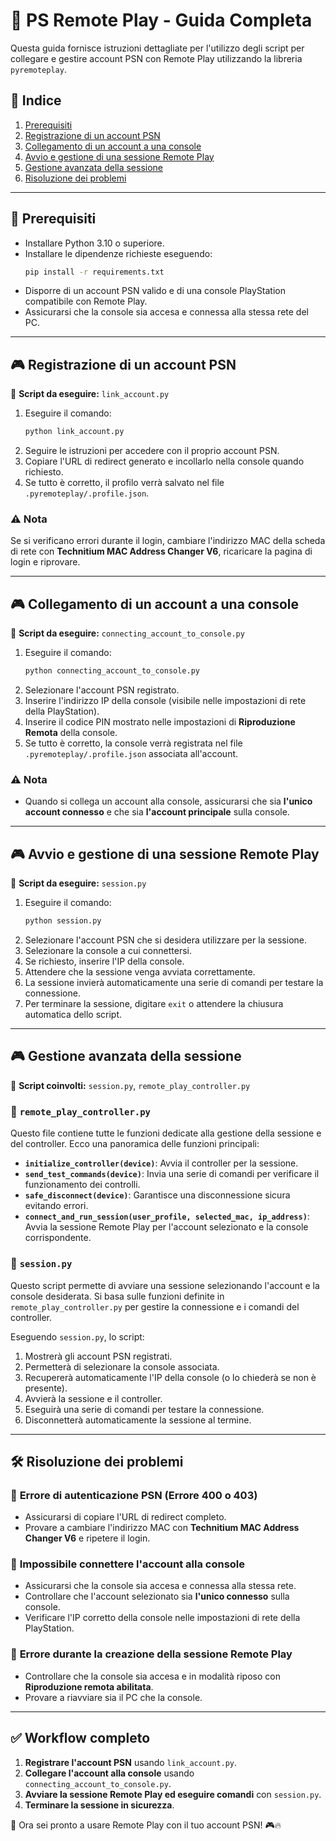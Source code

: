 # 📌 PS Remote Play - Guida Completa

Questa guida fornisce istruzioni dettagliate per l'utilizzo degli script per collegare e gestire account PSN con Remote Play utilizzando la libreria `pyremoteplay`.

## 📜 **Indice**
1. [Prerequisiti](#prerequisiti)
2. [Registrazione di un account PSN](#registrazione-di-un-account-psn)
3. [Collegamento di un account a una console](#collegamento-di-un-account-a-una-console)
4. [Avvio e gestione di una sessione Remote Play](#avvio-e-gestione-di-una-sessione-remote-play)
5. [Gestione avanzata della sessione](#gestione-avanzata-della-sessione)
6. [Risoluzione dei problemi](#risoluzione-dei-problemi)

---

## 📌 **Prerequisiti**
- Installare Python 3.10 o superiore.
- Installare le dipendenze richieste eseguendo:
  ```sh
  pip install -r requirements.txt
  ```
- Disporre di un account PSN valido e di una console PlayStation compatibile con Remote Play.
- Assicurarsi che la console sia accesa e connessa alla stessa rete del PC.

---

## 🎮 **Registrazione di un account PSN**
📌 **Script da eseguire:** `link_account.py`

1. Eseguire il comando:
   ```sh
   python link_account.py
   ```
2. Seguire le istruzioni per accedere con il proprio account PSN.
3. Copiare l'URL di redirect generato e incollarlo nella console quando richiesto.
4. Se tutto è corretto, il profilo verrà salvato nel file `.pyremoteplay/.profile.json`.

### ⚠ **Nota**
Se si verificano errori durante il login, cambiare l'indirizzo MAC della scheda di rete con **Technitium MAC Address Changer V6**, ricaricare la pagina di login e riprovare.

---

## 🎮 **Collegamento di un account a una console**
📌 **Script da eseguire:** `connecting_account_to_console.py`

1. Eseguire il comando:
   ```sh
   python connecting_account_to_console.py
   ```
2. Selezionare l'account PSN registrato.
3. Inserire l'indirizzo IP della console (visibile nelle impostazioni di rete della PlayStation).
4. Inserire il codice PIN mostrato nelle impostazioni di **Riproduzione Remota** della console.
5. Se tutto è corretto, la console verrà registrata nel file `.pyremoteplay/.profile.json` associata all'account.

### ⚠ **Nota**
- Quando si collega un account alla console, assicurarsi che sia **l'unico account connesso** e che sia **l'account principale** sulla console.

---

## 🎮 **Avvio e gestione di una sessione Remote Play**
📌 **Script da eseguire:** `session.py`

1. Eseguire il comando:
   ```sh
   python session.py
   ```
2. Selezionare l'account PSN che si desidera utilizzare per la sessione.
3. Selezionare la console a cui connettersi.
4. Se richiesto, inserire l'IP della console.
5. Attendere che la sessione venga avviata correttamente.
6. La sessione invierà automaticamente una serie di comandi per testare la connessione.
7. Per terminare la sessione, digitare `exit` o attendere la chiusura automatica dello script.

---

## 🎮 **Gestione avanzata della sessione**
📌 **Script coinvolti:** `session.py`, `remote_play_controller.py`

### 📌 **`remote_play_controller.py`**
Questo file contiene tutte le funzioni dedicate alla gestione della sessione e del controller. Ecco una panoramica delle funzioni principali:

- **`initialize_controller(device)`**: Avvia il controller per la sessione.
- **`send_test_commands(device)`**: Invia una serie di comandi per verificare il funzionamento dei controlli.
- **`safe_disconnect(device)`**: Garantisce una disconnessione sicura evitando errori.
- **`connect_and_run_session(user_profile, selected_mac, ip_address)`**: Avvia la sessione Remote Play per l'account selezionato e la console corrispondente.

### 📌 **`session.py`**
Questo script permette di avviare una sessione selezionando l'account e la console desiderata. Si basa sulle funzioni definite in `remote_play_controller.py` per gestire la connessione e i comandi del controller.

Eseguendo `session.py`, lo script:
1. Mostrerà gli account PSN registrati.
2. Permetterà di selezionare la console associata.
3. Recupererà automaticamente l'IP della console (o lo chiederà se non è presente).
4. Avvierà la sessione e il controller.
5. Eseguirà una serie di comandi per testare la connessione.
6. Disconnetterà automaticamente la sessione al termine.


---

## 🛠 **Risoluzione dei problemi**

### 🔹 **Errore di autenticazione PSN (Errore 400 o 403)**
- Assicurarsi di copiare l'URL di redirect completo.
- Provare a cambiare l'indirizzo MAC con **Technitium MAC Address Changer V6** e ripetere il login.

### 🔹 **Impossibile connettere l'account alla console**
- Assicurarsi che la console sia accesa e connessa alla stessa rete.
- Controllare che l'account selezionato sia **l'unico connesso** sulla console.
- Verificare l'IP corretto della console nelle impostazioni di rete della PlayStation.

### 🔹 **Errore durante la creazione della sessione Remote Play**
- Controllare che la console sia accesa e in modalità riposo con **Riproduzione remota abilitata**.
- Provare a riavviare sia il PC che la console.

---

## ✅ **Workflow completo**
1. **Registrare l'account PSN** usando `link_account.py`.
2. **Collegare l'account alla console** usando `connecting_account_to_console.py`.
3. **Avviare la sessione Remote Play ed eseguire comandi** con `session.py`.
4. **Terminare la sessione in sicurezza**.

🚀 Ora sei pronto a usare Remote Play con il tuo account PSN! 🎮🔥

